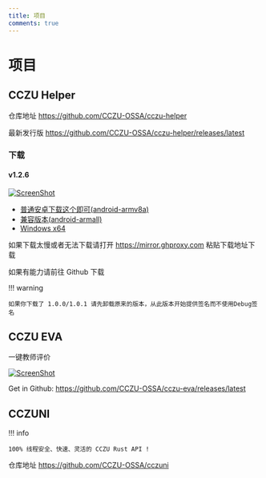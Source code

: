 ```yaml
---
title: 项目
comments: true
---
```


# 项目

## CCZU Helper

仓库地址 https://github.com/CCZU-OSSA/cczu-helper

最新发行版 https://github.com/CCZU-OSSA/cczu-helper/releases/latest

### 下载

#### v1.2.6

[![ScreenShot](https://mirror.ghproxy.com/https://raw.githubusercontent.com/CCZU-OSSA/cczu-helper/main/doc/screenshot.png)](https://github.com/CCZU-OSSA/cczu-helper/releases/latest)

 - [普通安卓下载这个即可(android-armv8a)](https://github.com/CCZU-OSSA/cczu-helper/releases/download/1.2.4/app-arm64-v8a-release.apk)
 - [兼容版本(android-armall)](https://github.com/CCZU-OSSA/cczu-helper/releases/download/1.2.4/app-release.apk)
 - [Windows x64](https://github.com/CCZU-OSSA/cczu-helper/releases/download/1.2.4/windows-x64.zip)

如果下载太慢或者无法下载请打开 https://mirror.ghproxy.com 粘贴下载地址下载

如果有能力请前往 Github 下载

!!! warning

    如果你下载了 1.0.0/1.0.1 请先卸载原来的版本，从此版本开始提供签名而不使用Debug签名

## CCZU EVA

一键教师评价

[![ScreenShot](https://mirror.ghproxy.com/https://raw.githubusercontent.com/CCZU-OSSA/cczu-eva/main/doc/screenshot.png)](https://github.com/CCZU-OSSA/cczu-eva/releases/latest)

Get in Github: https://github.com/CCZU-OSSA/cczu-eva/releases/latest

## CCZUNI

!!! info
    
    100% 线程安全、快速、灵活的 CCZU Rust API !

仓库地址 https://github.com/CCZU-OSSA/cczuni
